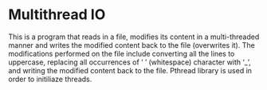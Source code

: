 # Multithread IO

This is a program that reads in a file, modifies its content in a multi-threaded manner and writes the modified content back to the file (overwrites it). The modifications performed on the file include converting all the lines to uppercase, replacing all occurrences of ‘ ’ (whitespace) character with ‘_’, and writing the modified content back to the file. Pthread library is used in order to initiliaze threads.
